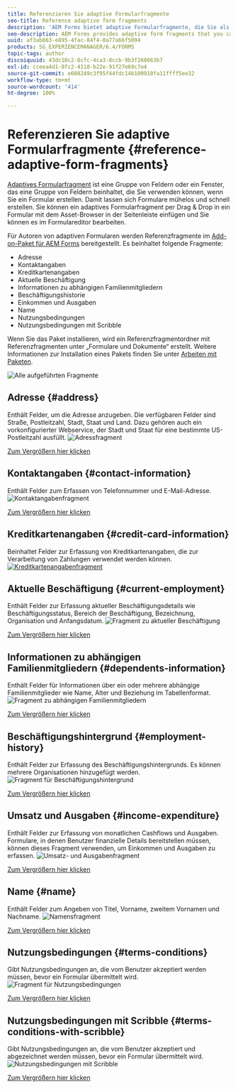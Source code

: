 ```yaml
---
title: Referenzieren Sie adaptive Formularfragmente
seo-title: Reference adaptive form fragments
description: 'AEM Forms bietet adaptive Formularfragmente, die Sie als Assets verwenden können, um ein Formular schnell zu erstellen. '
seo-description: AEM Forms provides adaptive form fragments that you can use as assets to create a form quickly.
uuid: af3ab863-e895-4fac-84f4-0a77a66f5094
products: SG_EXPERIENCEMANAGER/6.4/FORMS
topic-tags: author
discoiquuid: 43dc10c2-8cfc-4ca3-8ccb-9b3f268663b7
exl-id: cceea4d1-8fc2-4118-b22e-91f27e69c7e4
source-git-commit: e608249c3f95f44fdc14b100910fa11ffff5ee32
workflow-type: tm+mt
source-wordcount: '414'
ht-degree: 100%

---
```


# Referenzieren Sie adaptive Formularfragmente {#reference-adaptive-form-fragments}

[Adaptives Formularfragment](/help/forms/using/adaptive-form-fragments.md) ist eine Gruppe von Feldern oder ein Fenster, das eine Gruppe von Feldern beinhaltet, die Sie verwenden können, wenn Sie ein Formular erstellen. Damit lassen sich Formulare mühelos und schnell erstellen. Sie können ein adaptives Formularfragment per Drag &amp; Drop in ein Formular mit dem Asset-Browser in der Seitenleiste einfügen und Sie können es im Formulareditor bearbeiten.

Für Autoren von adaptiven Formularen werden Referenzfragmente im [Add-on-Paket für AEM Forms](https://experienceleague.adobe.com/docs/experience-manager-release-information/aem-release-updates/forms-updates/aem-forms-releases.html?lang=de) bereitgestellt. Es beinhaltet folgende Fragmente:

* Adresse
* Kontaktangaben
* Kreditkartenangaben
* Aktuelle Beschäftigung
* Informationen zu abhängigen Familienmitgliedern
* Beschäftigungshistorie
* Einkommen und Ausgaben
* Name
* Nutzungsbedingungen
* Nutzungsbedingungen mit Scribble

Wenn Sie das Paket installieren, wird ein Referenzfragmentordner mit Referenzfragmenten unter „Formulare und Dokumente“ erstellt. Weitere Informationen zur Installation eines Pakets finden Sie unter [Arbeiten mit Paketen](/help/sites-administering/package-manager.md).

![Alle aufgeführten Fragmente](assets/ootb-frags.png)

## Adresse {#address}

Enthält Felder, um die Adresse anzugeben. Die verfügbaren Felder sind Straße, Postleitzahl, Stadt, Staat und Land. Dazu gehören auch ein vorkonfigurierter Webservice, der Stadt und Staat für eine bestimmte US-Postleitzahl ausfüllt.
![Adressfragment](assets/address.png)

[Zum Vergrößern hier klicken](assets/address.png)

## Kontaktangaben {#contact-information}

Enthält Felder zum Erfassen von Telefonnummer und E-Mail-Adresse.
![Kontaktangabenfragment](assets/contact-info.png)

[Zum Vergrößern hier klicken](assets/contact-info-1.png)

## Kreditkartenangaben {#credit-card-information}

Beinhaltet Felder zur Erfassung von Kreditkartenangaben, die zur Verarbeitung von Zahlungen verwendet werden können.
[ ![Kreditkartenangabenfragment](assets/cc-info.png)](assets/cc-info-1.png)

## Aktuelle Beschäftigung {#current-employment}

Enthält Felder zur Erfassung aktueller Beschäftigungsdetails wie Beschäftigungsstatus, Bereich der Beschäftigung, Bezeichnung, Organisation und Anfangsdatum.
![Fragment zu aktueller Beschäftigung](assets/current-emp.png)

[Zum Vergrößern hier klicken](assets/current-emp-1.png)

## Informationen zu abhängigen Familienmitgliedern {#dependents-information}

Enthält Felder für Informationen über ein oder mehrere abhängige Familienmitglieder wie Name, Alter und Beziehung im Tabellenformat.
![Fragment zu abhängigen Familienmitgliedern](assets/dependents-info.png)

[Zum Vergrößern hier klicken](assets/dependents-info-1.png)

## Beschäftigungshintergrund {#employment-history}

Enthält Felder zur Erfassung des Beschäftigungshintergrunds. Es können mehrere Organisationen hinzugefügt werden.
![Fragment für Beschäftigungshintergrund](assets/emp-history.png)

[Zum Vergrößern hier klicken](assets/emp-history-1.png)

## Umsatz und Ausgaben {#income-expenditure}

Enthält Felder zur Erfassung von monatlichen Cashflows und Ausgaben. Formulare, in denen Benutzer finanzielle Details bereitstellen müssen, können dieses Fragment verwenden, um Einkommen und Ausgaben zu erfassen.
![Umsatz- und Ausgabenfragment](assets/income.png)

[Zum Vergrößern hier klicken](assets/income-1.png)

## Name {#name}

Enthält Felder zum Angeben von Titel, Vorname, zweitem Vornamen und Nachname.
![Namensfragment](assets/name.png)

[Zum Vergrößern hier klicken](assets/name-1.png)

## Nutzungsbedingungen {#terms-conditions}

Gibt Nutzungsbedingungen an, die vom Benutzer akzeptiert werden müssen, bevor ein Formular übermittelt wird.
![Fragment für Nutzungsbedingungen](assets/tnc.png)

[Zum Vergrößern hier klicken](assets/tnc-1.png)

## Nutzungsbedingungen mit Scribble {#terms-conditions-with-scribble}

Gibt Nutzungsbedingungen an, die vom Benutzer akzeptiert und abgezeichnet werden müssen, bevor ein Formular übermittelt wird.
![Nutzungsbedingungen mit Scribble](assets/tnc-scribble.png)

[Zum Vergrößern hier klicken](assets/tnc-scribble-1.png)
